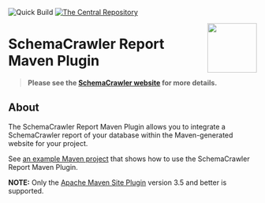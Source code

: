 ![Quick Build](https://github.com/schemacrawler/SchemaCrawler-Report-Maven-Plugin/workflows/Quick%20Build/badge.svg)
[![The Central Repository](https://img.shields.io/maven-central/v/us.fatehi/schemacrawler-maven-plugin.svg)](https://search.maven.org/search?q=g:us.fatehi%20a:schemacrawler*)

<img src="https://raw.githubusercontent.com/schemacrawler/SchemaCrawler/master/schemacrawler-website/src/site/resources/images/schemacrawler_logo.png" height="100px" width="100px" align="right" />

# SchemaCrawler Report Maven Plugin

> **Please see the [SchemaCrawler website](https://www.schemacrawler.com/) for more details.**

## About

The SchemaCrawler Report Maven Plugin allows you to integrate a SchemaCrawler report of your database within the Maven-generated website for your project.

See [an example Maven project](https://github.com/schemacrawler/SchemaCrawler-Report-Maven-Plugin-Usage-Example) that shows how to use the SchemaCrawler Report Maven Plugin.

**NOTE:** Only the [Apache Maven Site Plugin](https://maven.apache.org/plugins/maven-site-plugin/) version 3.5 and better is supported.
